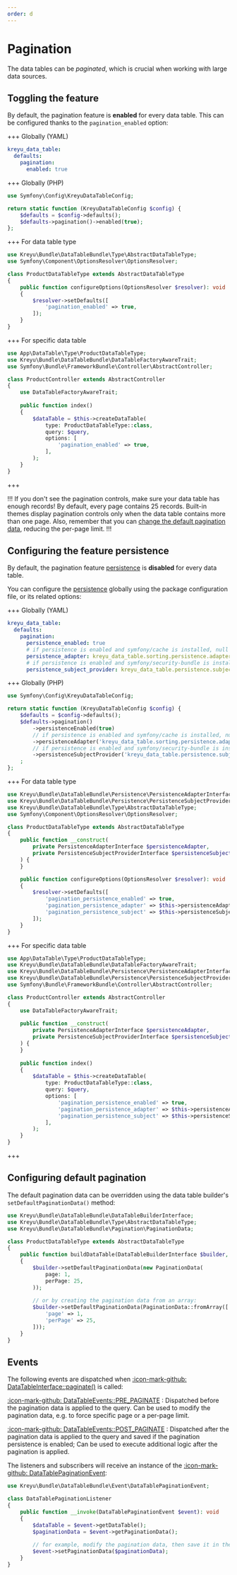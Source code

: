 ```yaml
---
order: d
---
```


# Pagination

The data tables can be _paginated_, which is crucial when working with large data sources.

## Toggling the feature

By default, the pagination feature is **enabled** for every data table.
This can be configured thanks to the `pagination_enabled` option:

+++ Globally (YAML)
```yaml # config/packages/kreyu_data_table.yaml
kreyu_data_table:
  defaults:
    pagination:
      enabled: true
```
+++ Globally (PHP)
```php # config/packages/kreyu_data_table.php
use Symfony\Config\KreyuDataTableConfig;

return static function (KreyuDataTableConfig $config) {
    $defaults = $config->defaults();
    $defaults->pagination()->enabled(true);
};
```
+++ For data table type
```php # src/DataTable/Type/ProductDataTable.php
use Kreyu\Bundle\DataTableBundle\Type\AbstractDataTableType;
use Symfony\Component\OptionsResolver\OptionsResolver;

class ProductDataTableType extends AbstractDataTableType
{
    public function configureOptions(OptionsResolver $resolver): void
    {
        $resolver->setDefaults([
            'pagination_enabled' => true,
        ]);
    }
}
```
+++ For specific data table
```php # src/Controller/ProductController.php
use App\DataTable\Type\ProductDataTableType;
use Kreyu\Bundle\DataTableBundle\DataTableFactoryAwareTrait;
use Symfony\Bundle\FrameworkBundle\Controller\AbstractController;

class ProductController extends AbstractController
{
    use DataTableFactoryAwareTrait;
    
    public function index()
    {
        $dataTable = $this->createDataTable(
            type: ProductDataTableType::class, 
            query: $query,
            options: [
                'pagination_enabled' => true,
            ],
        );
    }
}
```
+++

!!! If you don't see the pagination controls, make sure your data table has enough records!
By default, every page contains 25 records.
Built-in themes display pagination controls only when the data table contains more than one page.
Also, remember that you can [change the default pagination data](#configuring-default-pagination), reducing the per-page limit.
!!!

## Configuring the feature persistence

By default, the pagination feature [persistence](persistence.md) is **disabled** for every data table.

You can configure the [persistence](persistence.md) globally using the package configuration file, or its related options:

+++ Globally (YAML)
```yaml # config/packages/kreyu_data_table.yaml
kreyu_data_table:
  defaults:
    pagination:
      persistence_enabled: true
      # if persistence is enabled and symfony/cache is installed, null otherwise
      persistence_adapter: kreyu_data_table.sorting.persistence.adapter.cache
      # if persistence is enabled and symfony/security-bundle is installed, null otherwise
      persistence_subject_provider: kreyu_data_table.persistence.subject_provider.token_storage
```
+++ Globally (PHP)
```php # config/packages/kreyu_data_table.php
use Symfony\Config\KreyuDataTableConfig;

return static function (KreyuDataTableConfig $config) {
    $defaults = $config->defaults();
    $defaults->pagination()
        ->persistenceEnabled(true)
        // if persistence is enabled and symfony/cache is installed, null otherwise
        ->persistenceAdapter('kreyu_data_table.sorting.persistence.adapter.cache')
        // if persistence is enabled and symfony/security-bundle is installed, null otherwise
        ->persistenceSubjectProvider('kreyu_data_table.persistence.subject_provider.token_storage')
    ;
};
```
+++ For data table type
```php # src/DataTable/Type/ProductDataTable.php
use Kreyu\Bundle\DataTableBundle\Persistence\PersistenceAdapterInterface;
use Kreyu\Bundle\DataTableBundle\Persistence\PersistenceSubjectProviderInterface;
use Kreyu\Bundle\DataTableBundle\Type\AbstractDataTableType;
use Symfony\Component\OptionsResolver\OptionsResolver;

class ProductDataTableType extends AbstractDataTableType
{
    public function __construct(
        private PersistenceAdapterInterface $persistenceAdapter,
        private PersistenceSubjectProviderInterface $persistenceSubjectProvider,
    ) {
    }

    public function configureOptions(OptionsResolver $resolver): void
    {
        $resolver->setDefaults([
            'pagination_persistence_enabled' => true,
            'pagination_persistence_adapter' => $this->persistenceAdapter,
            'pagination_persistence_subject' => $this->persistenceSubjectProvider->provide(),
        ]);
    }
}
```
+++ For specific data table
```php # src/Controller/ProductController.php
use App\DataTable\Type\ProductDataTableType;
use Kreyu\Bundle\DataTableBundle\DataTableFactoryAwareTrait;
use Kreyu\Bundle\DataTableBundle\Persistence\PersistenceAdapterInterface;
use Kreyu\Bundle\DataTableBundle\Persistence\PersistenceSubjectProviderInterface;
use Symfony\Bundle\FrameworkBundle\Controller\AbstractController;

class ProductController extends AbstractController
{
    use DataTableFactoryAwareTrait;
    
    public function __construct(
        private PersistenceAdapterInterface $persistenceAdapter,
        private PersistenceSubjectProviderInterface $persistenceSubjectProvider,
    ) {
    }
    
    public function index()
    {
        $dataTable = $this->createDataTable(
            type: ProductDataTableType::class, 
            query: $query,
            options: [
                'pagination_persistence_enabled' => true,
                'pagination_persistence_adapter' => $this->persistenceAdapter,
                'pagination_persistence_subject' => $this->persistenceSubjectProvider->provide(),
            ],
        );
    }
}
```
+++

## Configuring default pagination

The default pagination data can be overridden using the data table builder's `setDefaultPaginationData()` method:

```php
use Kreyu\Bundle\DataTableBundle\DataTableBuilderInterface;
use Kreyu\Bundle\DataTableBundle\Type\AbstractDataTableType;
use Kreyu\Bundle\DataTableBundle\Pagination\PaginationData;

class ProductDataTableType extends AbstractDataTableType
{
    public function buildDataTable(DataTableBuilderInterface $builder, array $options): void
    {
        $builder->setDefaultPaginationData(new PaginationData(
            page: 1, 
            perPage: 25,
        ));
        
        // or by creating the pagination data from an array:
        $builder->setDefaultPaginationData(PaginationData::fromArray([
            'page' => 1, 
            'perPage' => 25,
        ]));
    }
}
```

## Events

The following events are dispatched when [:icon-mark-github: DataTableInterface::paginate()](https://github.com/Kreyu/data-table-bundle/blob/main/src/DataTableInterface.php) is called:

[:icon-mark-github: DataTableEvents::PRE_PAGINATE](https://github.com/Kreyu/data-table-bundle/blob/main/src/Event/DataTableEvents.php)
:   Dispatched before the pagination data is applied to the query.
    Can be used to modify the pagination data, e.g. to force specific page or a per-page limit.

[:icon-mark-github: DataTableEvents::POST_PAGINATE](https://github.com/Kreyu/data-table-bundle/blob/main/src/Event/DataTableEvents.php)
:   Dispatched after the pagination data is applied to the query and saved if the pagination persistence is enabled;
    Can be used to execute additional logic after the pagination is applied.

The listeners and subscribers will receive an instance of the [:icon-mark-github: DataTablePaginationEvent](https://github.com/Kreyu/data-table-bundle/blob/main/src/Event/DataTablePaginationEvent.php):

```php
use Kreyu\Bundle\DataTableBundle\Event\DataTablePaginationEvent;

class DataTablePaginationListener
{
    public function __invoke(DataTablePaginationEvent $event): void
    {
        $dataTable = $event->getDataTable();
        $paginationData = $event->getPaginationData();
        
        // for example, modify the pagination data, then save it in the event
        $event->setPaginationData($paginationData); 
    }
}
```